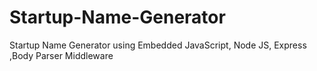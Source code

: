 # Startup-Name-Generator
Startup Name Generator using Embedded JavaScript, Node JS, Express ,Body Parser Middleware
